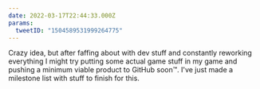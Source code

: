 ```yaml
---
date: 2022-03-17T22:44:33.000Z
params:
  tweetID: "1504589531999264775"
---
```


Crazy idea, but after faffing about with dev stuff and constantly reworking
everything I might try putting some actual game stuff in my game and pushing a
minimum viable product to GitHub soon™. I've just made a milestone list with
stuff to finish for this.

